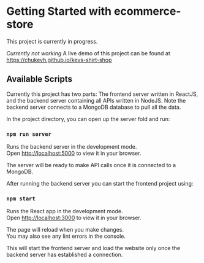 # Getting Started with ecommerce-store
This project is currently in progress.

*Currently not working*
A live demo of this project can be found at https://chukevh.github.io/kevs-shirt-shop 


## Available Scripts

Currently this project has two parts:
The frontend server written in ReactJS, and the backend server containing all APIs written in NodeJS. 
Note the backend server connects to a MongoDB database to pull all the data.

In the project directory, you can open up the server fold and run:

### `npm run server`

Runs the backend server in the development mode.\
Open [http://localhost:5000](http://localhost:5000) to view it in your browser.

The server will be ready to make API calls once it is connected to a MongoDB.


After running the backend server you can start the frontend project using:

### `npm start`

Runs the React app in the development mode.\
Open [http://localhost:3000](http://localhost:3000) to view it in your browser.

The page will reload when you make changes.\
You may also see any lint errors in the console.

This will start the frontend server and load the website only once the backend server has established a connection.



